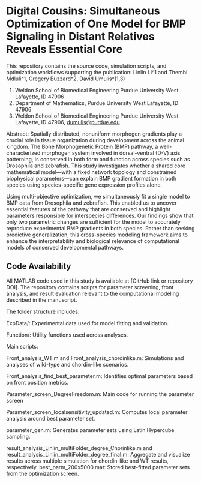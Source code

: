 # Digital Cousins: Simultaneous Optimization of One Model for BMP Signaling in Distant Relatives Reveals Essential Core

This repository contains the source code, simulation scripts, and optimization workflows supporting the publication:
Linlin Li^1 and Thembi Mdluli^1,  Gregery Buzzard^2, David Umulis^(1,3)
1.	Weldon School of Biomedical Engineering Purdue University
West Lafayette, ID 47906 
2.	Department of Mathematics, Purdue University West Lafayette, ID 47906
3.	Weldon School of Biomedical Engineering Purdue University
West Lafayette, ID 47906, dumulis@purdue.edu


Abstract:
Spatially distributed, nonuniform morphogen gradients play a crucial role in tissue organization during development across the animal kingdom. The Bone Morphogenetic Protein (BMP) pathway, a well-characterized morphogen system involved in dorsal-ventral (D-V) axis patterning, is conserved in both form and function across species such as Drosophila and zebrafish. This study investigates whether a shared core mathematical model—with a fixed network topology and constrained biophysical parameters—can explain BMP gradient formation in both species using species-specific gene expression profiles alone.

Using multi-objective optimization, we simultaneously fit a single model to BMP data from Drosophila and zebrafish. This enabled us to uncover essential features of the pathway that are conserved and highlight parameters responsible for interspecies differences. Our findings show that only two parametric changes are sufficient for the model to accurately reproduce experimental BMP gradients in both species. Rather than seeking predictive generalization, this cross-species modeling framework aims to enhance the interpretability and biological relevance of computational models of conserved developmental pathways.

## Code Availability
All MATLAB code used in this study is available at [GitHub link or repository DOI]. The repository contains scripts for parameter screening, front analysis, and result evaluation relevant to the computational modeling described in the manuscript.

The folder structure includes:

ExpData/: Experimental data used for model fitting and validation.

Function/: Utility functions used across analyses.

Main scripts:

Front_analysis_WT.m and Front_analysis_chordinlike.m: Simulations and analyses of wild-type and chordin-like scenarios.

Front_analysis_find_best_parameter.m: Identifies optimal parameters based on front position metrics.

Parameter_screen_DegreeFreedom.m: Main code for running the parameter screen

Parameter_screen_localsensitivity_updated.m: Computes local parameter analysis around best parameter set.

parameter_gen.m: Generates parameter sets using Latin Hypercube sampling.

result_analysis_Linlin_multiFolder_degree_Chorinlike.m and result_analysis_Linlin_multiFolder_degree_final.m:  Aggregate and visualize results across multiple simulation for chordin-like and WT results, respectively.
best_parm_200x5000.mat: Stored best-fitted parameter sets from the optimization screen.
